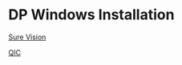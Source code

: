 # DP Windows Installation

[Sure Vision](https://design2production.github.io/scoop-dev/surevision.html)

[QIC](https://design2production.github.io/scoop-dev/qic.html)
